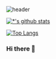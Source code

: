 ​![header](https://capsule-render.vercel.app/api?type=wave&color=auto&height=300&section=header&text=깃허브%20특강&fontSize=90)

[![*'s github stats](https://github-readme-stats.vercel.app/api?username=cyhwan0816@gmail.com&show_icons=true&theme=radical)](https://github.com/cyhwan0816@gmail.com)

[![Top Langs](https://github-readme-stats.vercel.app/api/top-langs/?username=cyhwan0816@gmail.com)](https://github.com/cyhwan0816@gmail.com/github-readme-stats)

### Hi there 👋
